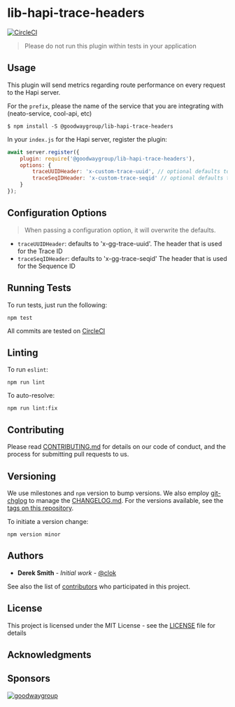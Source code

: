 # lib-hapi-trace-headers

[![CircleCI](https://circleci.com/gh/GoodwayGroup/lib-hapi-trace-headers.svg?style=svg)](https://circleci.com/gh/GoodwayGroup/lib-hapi-trace-headers)

> Please do not run this plugin within tests in your application

## Usage

This plugin will send metrics regarding route performance on every request to the Hapi server.

For the `prefix`, please the name of the service that you are integrating with (neato-service, cool-api, etc)

```
$ npm install -S @goodwaygroup/lib-hapi-trace-headers
```

In your `index.js` for the Hapi server, register the plugin:

```js
await server.register({
    plugin: require('@goodwaygroup/lib-hapi-trace-headers'),
    options: {
        traceUUIDHeader: 'x-custom-trace-uuid', // optional defaults to 'x-gg-trace-uuid'
        traceSeqIDHeader: 'x-custom-trace-seqid' // optional defaults to 'x-gg-trace-seqid'
    }
});
```

## Configuration Options

> When passing a configuration option, it will overwrite the defaults.

- `traceUUIDHeader`: defaults to 'x-gg-trace-uuid'. The header that is used for the Trace ID
- `traceSeqIDHeader`: defaults to 'x-gg-trace-seqid' The header that is used for the Sequence ID


## Running Tests

To run tests, just run the following:

```
npm test
```

All commits are tested on [CircleCI](https://circleci.com/gh/GoodwayGroup/workflows/lib-hapi-trace-headers)

## Linting

To run `eslint`:

```
npm run lint
```

To auto-resolve:

```
npm run lint:fix
```

## Contributing

Please read [CONTRIBUTING.md](CONTRIBUTING.md) for details on our code of conduct, and the process for submitting pull requests to us.

## Versioning

We use milestones and `npm` version to bump versions. We also employ [git-chglog](https://github.com/git-chglog/git-chglog) to manage the [CHANGELOG.md](CHANGELOG.md). For the versions available, see the [tags on this repository](https://github.com/GoodwayGroup/lib-hapi-trace-headers/tags).

To initiate a version change:

```
npm version minor
```

## Authors

* **Derek Smith** - *Initial work* - [@clok](https://github.com/clok)

See also the list of [contributors](https://github.com/GoodwayGroup/lib-hapi-trace-headers/contributors) who participated in this project.

## License

This project is licensed under the MIT License - see the [LICENSE](LICENSE) file for details

## Acknowledgments

## Sponsors

[![goodwaygroup][goodwaygroup]](https://goodwaygroup.com)

[goodwaygroup]: https://s3.amazonaws.com/gw-crs-assets/goodwaygroup/logos/ggLogo_sm.png "Goodway Group"
